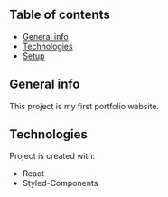 ## Table of contents

- [General info](#general-info)
- [Technologies](#technologies)
- [Setup](#setup)

## General info

This project is my first portfolio website.

## Technologies

Project is created with:

- React
- Styled-Components
